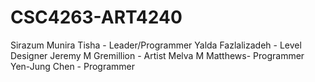 # CSC4263-ART4240

Sirazum Munira Tisha - Leader/Programmer
Yalda Fazlalizadeh  - Level Designer
Jeremy M Gremillion - Artist
Melva M Matthews- Programmer
Yen-Jung Chen - Programmer
